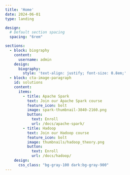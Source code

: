 ```yaml
---
title: 'Home'
date: 2024-06-01
type: landing

design:
  # Default section spacing
  spacing: "6rem"

sections:
  - block: biography
    content:
      username: admin
    design:
      biography:
        style: 'text-align: justify; font-size: 0.8em;'
  - block: cta-image-paragraph
    id: solutions
    content:
      items:
        - title: Apache Spark
          text: Join our Apache Spark course
          feature_icon: bolt
          image: spark-thumbnail-3840-2160.png
          button:
            text: Enroll
            url: /docs/apache-spark/
        - title: Hadoop
          text: Join our Hadoop course
          feature_icon: bolt
          image: thumbnails/hadoop_theory.png
          button:
            text: Enroll
            url: /docs/hadoop/
    design:
      css_class: "bg-gray-100 dark:bg-gray-900"
---
```

